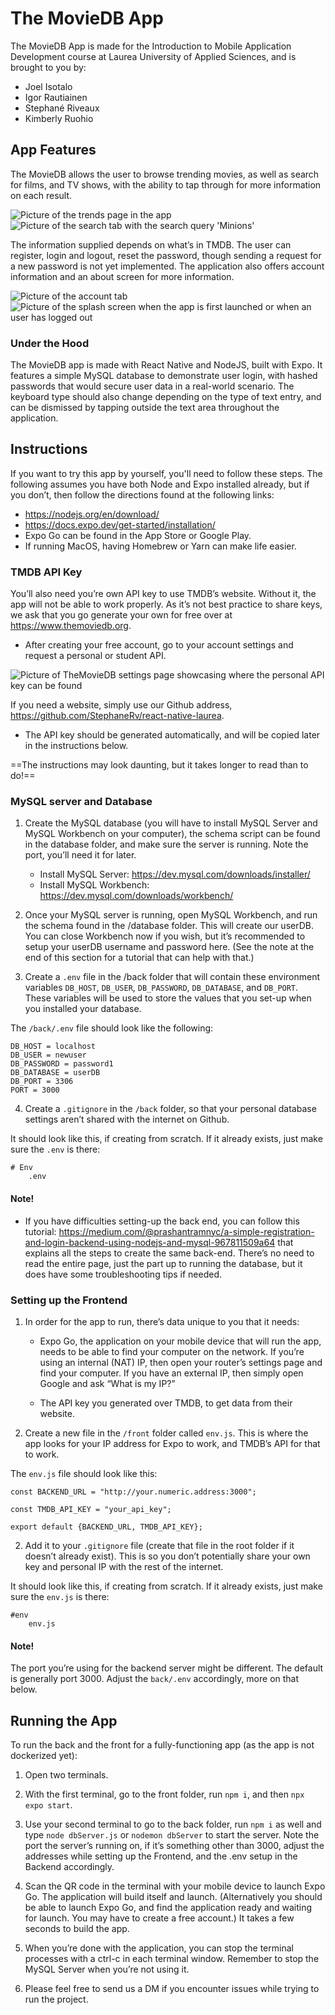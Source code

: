 # The MovieDB App
The MovieDB App is made for the Introduction to Mobile Application Development course at Laurea University of Applied Sciences, and is brought to you by:

- Joel Isotalo
- Igor Rautiainen
- Stephané Riveaux
- Kimberly Ruohio

## App Features
The MovieDB allows the user to browse trending movies, as well as search for films, and TV shows, with the ability to tap through for more information on each result.

![Picture of the trends page in the app](https://i.imgur.com/sHop9wF.png)
![Picture of the search tab with the search query 'Minions'](https://i.imgur.com/kezL38c.png)


The information supplied depends on what’s in TMDB. The user can register, login and logout, reset the password, though sending a request for a new password is not yet implemented. The application also offers account information and an about screen for more information. 

![Picture of the account tab](https://i.imgur.com/OcGfhrU.png)
![Picture of the splash screen when the app is first launched or when an user has logged out](https://i.imgur.com/xQdKV6g.png)

### Under the Hood
The MovieDB app is made with React Native and NodeJS, built with Expo. It features a simple MySQL database to demonstrate user login, with hashed passwords that would secure user data in a real-world scenario. The keyboard type should also change depending on the type of text entry, and can be dismissed by tapping outside the text area throughout the application.

## Instructions
If you want to try this app by yourself, you'll need to follow these steps. The following assumes you have both Node and Expo installed already, but if you don’t, then follow the directions found at the following links:

 - <https://nodejs.org/en/download/>
 - <https://docs.expo.dev/get-started/installation/>
 - Expo Go can be found in the App Store or Google Play.
 - If running MacOS, having Homebrew or Yarn can make life easier.

### TMDB API Key
You’ll also need you’re own API key to use TMDB’s website. Without it, the app will not be able to work properly. As it’s not best practice to share keys, we ask that you go generate your own for free over at <https://www.themoviedb.org>. 

- After creating your free account, go to your account settings and request a personal or student API. 

![Picture of TheMovieDB settings page showcasing where the personal API key can be found](https://i.imgur.com/DuQ2jw7.png)

If you need a website, simply use our Github address, <https://github.com/StephaneRv/react-native-laurea>. 

- The API key should be generated automatically, and will be copied later in the instructions below.

==The instructions may look daunting, but it takes longer to read than to do!==

### MySQL server and Database
1. Create the MySQL database (you will have to install MySQL Server and MySQL Workbench on your computer), the schema script can be found in the database folder, and make sure the server is running. Note the port, you’ll need it for later.

	- Install MySQL Server: <https://dev.mysql.com/downloads/installer/>
	- Install MySQL Workbench: <https://dev.mysql.com/downloads/workbench/>

2. Once your MySQL server is running, open MySQL Workbench, and run the schema found in the /database folder. This will create our userDB. You can close Workbench now if you wish, but it’s recommended to setup your userDB username and password here. (See the note at the end of this section for a tutorial that can help with that.)

3. Create a `.env` file in the /back folder that will contain these environment variables `DB_HOST`, `DB_USER`, `DB_PASSWORD`, `DB_DATABASE`, and `DB_PORT`. These variables will be used to store the values that you set-up when you installed your database.

The `/back/.env` file should look like the following: 
	
```
DB_HOST = localhost
DB_USER = newuser
DB_PASSWORD = password1
DB_DATABASE = userDB
DB_PORT = 3306
PORT = 3000
```

4. Create a `.gitignore` in the `/back` folder, so that your personal database settings aren’t shared with the internet on Github. 

It should look like this, if creating from scratch. If it already exists, just make sure the `.env` is there:
	
```
# Env
	.env
```

#### Note! 
- If you have difficulties setting-up the back end, you can follow this tutorial: <https://medium.com/@prashantramnyc/a-simple-registration-and-login-backend-using-nodejs-and-mysql-967811509a64> that explains all the steps to create the same back-end. There’s no need to read the entire page, just the part up to running the database, but it does have some troubleshooting tips if needed.

### Setting up the Frontend
1. In order for the app to run, there’s data unique to you that it needs:

	- Expo Go, the application on your mobile device that will run the app, needs to be able to find your computer on the network. If you’re using an internal (NAT) IP, then open your router’s settings page and find your computer. If you have an external IP, then simply open Google and ask “What is my IP?”

	- The API key you generated over TMDB, to get data from their website.

2. Create a new file in the `/front` folder called `env.js`. This is where the app looks for your IP address for Expo to work, and TMDB’s API for that to work.

The `env.js` file should look like this:

```
const BACKEND_URL = "http://your.numeric.address:3000";

const TMDB_API_KEY = "your_api_key";

export default {BACKEND_URL, TMDB_API_KEY};
```

2. Add it to your `.gitignore` file (create that file in the root folder if it doesn’t already exist). This is so you don’t potentially share your own key and personal IP with the rest of the internet.

It should look like this, if creating from scratch. If it already exists, just make sure the `env.js` is there:
	
```
#env
	env.js
```

#### Note!
The port you’re using for the backend server might be different. The default is generally port 3000. Adjust the `back/.env` accordingly, more on that below.

## Running the App
To run the back and the front for a fully-functioning app (as the app is not dockerized yet):

1. Open two terminals.

2. With the first terminal, go to the front folder, run `npm i`, and then `npx expo start`.

3. Use your second terminal to go to the back folder, run `npm i` as well and type `node dbServer.js`  or `nodemon dbServer` to start the server. Note the port the server’s running on, if it’s something other than 3000, adjust the addresses while setting up the Frontend, and the .env setup in the Backend accordingly. 

4. Scan the QR code in the terminal with your mobile device to launch Expo Go. The application will build itself and launch. (Alternatively you should be able to launch Expo Go, and find the application ready and waiting for launch. You may have to create a free account.) It takes a few seconds to build the app.

5. When you’re done with the application, you can stop the terminal processes with a ctrl-c in each terminal window. Remember to stop the MySQL Server when you’re not using it.

5. Please feel free to send us a DM if you encounter issues while trying to run the project.
